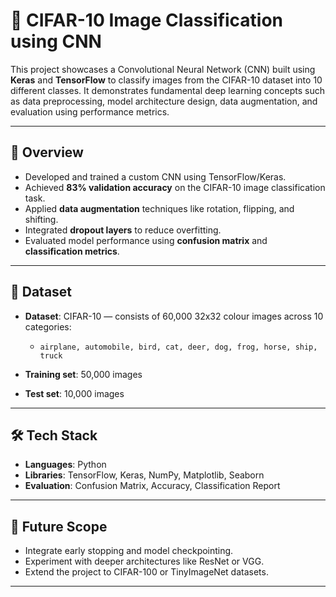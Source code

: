 # 🧠 CIFAR-10 Image Classification using CNN

This project showcases a Convolutional Neural Network (CNN) built using **Keras** and **TensorFlow** to classify images from the CIFAR-10 dataset into 10 different classes. It demonstrates fundamental deep learning concepts such as data preprocessing, model architecture design, data augmentation, and evaluation using performance metrics.

---

## 📌 Overview

* Developed and trained a custom CNN using TensorFlow/Keras.
* Achieved **83% validation accuracy** on the CIFAR-10 image classification task.
* Applied **data augmentation** techniques like rotation, flipping, and shifting.
* Integrated **dropout layers** to reduce overfitting.
* Evaluated model performance using **confusion matrix** and **classification metrics**.

---

## 📂 Dataset

* **Dataset**: CIFAR-10 — consists of 60,000 32x32 colour images across 10 categories:

  * `airplane, automobile, bird, cat, deer, dog, frog, horse, ship, truck`
* **Training set**: 50,000 images
* **Test set**: 10,000 images

---

## 🛠️ Tech Stack

* **Languages**: Python
* **Libraries**: TensorFlow, Keras, NumPy, Matplotlib, Seaborn
* **Evaluation**: Confusion Matrix, Accuracy, Classification Report

---

## 🔮 Future Scope

* Integrate early stopping and model checkpointing.
* Experiment with deeper architectures like ResNet or VGG.
* Extend the project to CIFAR-100 or TinyImageNet datasets.

---
